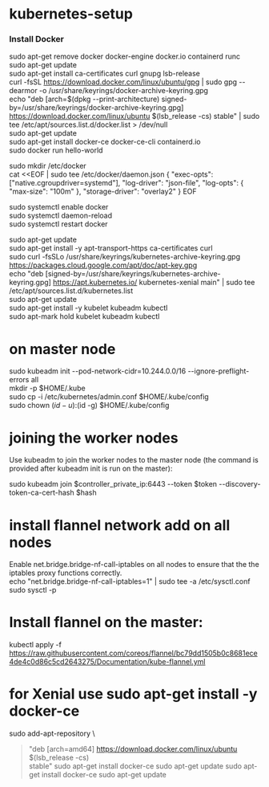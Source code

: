 # kubernetes-setup

### Install Docker

 sudo apt-get remove docker docker-engine docker.io containerd runc  <br />
 sudo apt-get update  <br />
 sudo apt-get install ca-certificates curl gnupg lsb-release <br />
curl -fsSL https://download.docker.com/linux/ubuntu/gpg | sudo gpg --dearmor -o /usr/share/keyrings/docker-archive-keyring.gpg  <br />
echo "deb [arch=$(dpkg --print-architecture) signed-by=/usr/share/keyrings/docker-archive-keyring.gpg] https://download.docker.com/linux/ubuntu $(lsb_release -cs) stable" | sudo tee /etc/apt/sources.list.d/docker.list > /dev/null  <br />
 sudo apt-get update  <br />
 sudo apt-get install docker-ce docker-ce-cli containerd.io  <br />
 sudo docker run hello-world  <br />

sudo mkdir /etc/docker  <br />
cat <<EOF | sudo tee /etc/docker/daemon.json 
{
  "exec-opts": ["native.cgroupdriver=systemd"],
  "log-driver": "json-file",
  "log-opts": {
    "max-size": "100m"
  },
  "storage-driver": "overlay2"
}
EOF  <br />

sudo systemctl enable docker  <br />
sudo systemctl daemon-reload  <br />
sudo systemctl restart docker  <br />

sudo apt-get update  <br />
sudo apt-get install -y apt-transport-https ca-certificates curl  <br />
sudo curl -fsSLo /usr/share/keyrings/kubernetes-archive-keyring.gpg https://packages.cloud.google.com/apt/doc/apt-key.gpg  <br />
echo "deb [signed-by=/usr/share/keyrings/kubernetes-archive-keyring.gpg] https://apt.kubernetes.io/ kubernetes-xenial main" | sudo tee /etc/apt/sources.list.d/kubernetes.list  <br />
sudo apt-get update  <br />
sudo apt-get install -y kubelet kubeadm kubectl  <br />
sudo apt-mark hold kubelet kubeadm kubectl  <br />




# on master node
sudo kubeadm init --pod-network-cidr=10.244.0.0/16 --ignore-preflight-errors all<br />
mkdir -p $HOME/.kube <br />
sudo cp -i /etc/kubernetes/admin.conf $HOME/.kube/config <br />
sudo chown $(id -u):$(id -g) $HOME/.kube/config <br />

# joining the worker nodes
Use kubeadm to join the worker nodes to the master node (the command is provided after kubeadm init is run on the master): <br />

sudo kubeadm join $controller_private_ip:6443 --token $token --discovery-token-ca-cert-hash $hash <br />

# install flannel network add on all nodes
Enable net.bridge.bridge-nf-call-iptables on all nodes to ensure that the the iptables proxy functions correctly. <br />
echo "net.bridge.bridge-nf-call-iptables=1" | sudo tee -a /etc/sysctl.conf <br />
sudo sysctl -p <br />
# Install flannel on the master:
kubectl apply -f https://raw.githubusercontent.com/coreos/flannel/bc79dd1505b0c8681ece4de4c0d86c5cd2643275/Documentation/kube-flannel.yml

# for Xenial use sudo apt-get install -y docker-ce
sudo add-apt-repository \
>    "deb [arch=amd64] https://download.docker.com/linux/ubuntu \
>    $(lsb_release -cs) \
>    stable"
sudo apt-get install docker-ce
sudo apt-get update
sudo apt-get install docker-ce
sudo apt-get update
